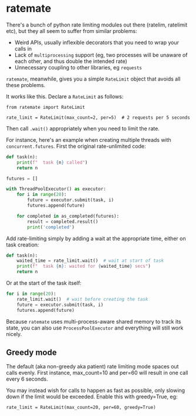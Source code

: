 # ratemate

There's a bunch of python rate limiting modules out there (ratelim, ratelimit etc), but they all seem to suffer from similar problems:

- Weird APIs, usually inflexible decorators that you need to wrap your calls in
- Lack of `multiprocessing` support (eg, two processes will be unaware of each other, and thus double the intended rate)
- Unnecessary coupling to other libraries, eg `requests`

`ratemate`, meanwhile, gives you a simple `RateLimit` object that avoids all these problems.

It works like this. Declare a `RateLimit` as follows:

    from ratemate import RateLimit

    rate_limit = RateLimit(max_count=2, per=5)  # 2 requests per 5 seconds

Then call `.wait()` appropriately when you need to limit the rate.

For instance, here's an example when creating multiple threads with `concurrent.futures`. First the original rate-unlimited code:

```python
def task(n):
    print(f"  task {n} called")
    return n

futures = []

with ThreadPoolExecutor() as executor:
    for i in range(20):
        future = executor.submit(task, i)
        futures.append(future)

    for completed in as_completed(futures):
        result = completed.result()
        print('completed')
```

Add rate-limiting simply by adding a wait at the appropriate time, either on task creation:

```python
def task(n):
    waited_time = rate_limit.wait()  # wait at start of task
    print(f"  task {n}: waited for {waited_time} secs")
    return n
```

Or at the start of the task itself:

```python
for i in range(20):
    rate_limit.wait()  # wait before creating the task
    future = executor.submit(task, i)
    futures.append(future)
```

Because `ratemate` uses multi-process-aware shared memory to track its state, you can also use `ProcessPoolExecutor` and everything will still work nicely. 


## Greedy mode

The default (aka non-greedy aka patient) rate limiting mode spaces out calls evenly. First instance, max_count=10 and per=60 will result in one call every 6 seconds.

You may instead wish for calls to happen as fast as possible, only slowing down if the limit would be exceeded. Enable this with greedy=True, eg:

```
rate_limit = RateLimit(max_count=20, per=60, greedy=True)
```
